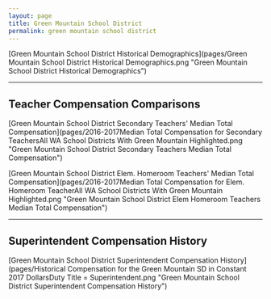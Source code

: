 ```yaml
---
layout: page
title: Green Mountain School District
permalink: green mountain school district
---
```



[Green Mountain School District Historical Demographics](pages/Green Mountain School District Historical Demographics.png "Green Mountain School District Historical Demographics")

___

## Teacher Compensation Comparisons

[Green Mountain School District Secondary Teachers' Median Total Compensation](pages/2016-2017Median Total Compensation for Secondary TeachersAll WA School Districts With Green Mountain Highlighted.png "Green Mountain School District Secondary Teachers Median Total Compensation")

[Green Mountain School District Elem. Homeroom Teachers' Median Total Compensation](pages/2016-2017Median Total Compensation for Elem. Homeroom TeacherAll WA School Districts With Green Mountain Highlighted.png "Green Mountain School District Elem Homeroom Teachers Median Total Compensation")


___

## Superintendent Compensation History

[Green Mountain School District Superintendent Compensation History](pages/Historical Compensation for the Green Mountain SD in Constant 2017 DollarsDuty Title = Superintendent.png "Green Mountain School District Superintendent Compensation History")

